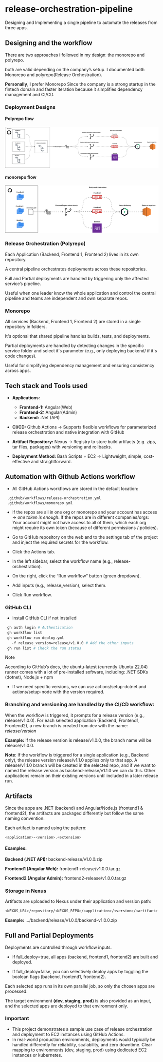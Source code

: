 # release-orchestration-pipeline
Designing and Implementing a single pipeline to automate the releases from three apps. 

## Designing and the workflow 
There are two approaches i followed in my design: the monorepo and polyrepo. 

both are valid depending on the company’s setup. I documented both Monorepo and polyrepo(Release Orchestration).

**Personally**, I prefer Monorepo Since the company is a strong startup in the fintech domain and faster iteration because it simplifies dependency management and CI/CD.

### Deployment Designs
#### Polyrepo flow
![poly](./assets/polorepo.svg)
#### monorepo flow
![mono](./assets/monorepo.svg)
### Release Orchestration (Polyrepo)

Each Application (Backend, Frontend 1, Frontend 2) lives in its own repository.

A central pipeline orchestrates deployments across these repositories.

Full and Partial deployments are handled by triggering only the affected service’s pipeline.

Useful when one leader know the whole application and control the central pipeline and teams are independent and own separate repos.

### Monorepo

All services (Backend, Frontend 1, Frontend 2) are stored in a single repository in folders.

It's optional that shared pipeline handles builds, tests, and deployments.

Partial deployments are handled by detecting changes in the specific service folder and select it's parameter (e.g., only deploying backend/ if it's code changes).

Useful for simplifying dependency management and ensuring consistency across apps.

## Tech stack and Tools used
- **Applications:**
  - **Frontend-1:** Angular(Web) 
  - **Frontend-2:** Angular(Admin)
  - **Backend:** .Net (API)

- **CI/CD:** Github Actions -> Supports flexible workflows for parameterized release orchestration and native integration with GitHub 

- **Artifact Repository:** Nexus -> Registry to store build artifacts (e.g. zips, tar files, packages) with versioning and rollbacks.

- **Deployment Method:** Bash Scripts + EC2 -> Lightweight, simple, cost-effective and straightforward.

## Automation with Github Actions workflow 
- All GitHub Actions workflows are stored in the default location:
```
 .github/workflows/release-orchestration.yml
 .github/workflows/monorepo.yml
```

- If the repos are all in one org or monorepo and your account has access -> *one token is enough*. If the repos are in different companies/orgs: Your account might not have access to all of them, which each org might require its own token (because of different permissions / policies).

- Go to GitHub repository on the web and to the settings tab of the project and inject the required secrets for the workflow.

- Click the Actions tab.

- In the left sidebar, select the workflow name (e.g., release-orchestration).

- On the right, click the “Run workflow” button (green dropdown).

- Add inputs (e.g., release_version), select them.

- Click Run workflow.
### GitHub CLI
- Install GitHub CLI if not installed
```bash
 gh auth login # Authentication
 gh workflow list
 gh workflow run deploy.yml 
   -f release_version=release/v1.0.0 # Add the other inputs
 gh run list # Check the run status

```
> [!NOTE]
> According to GitHub’s docs, the ubuntu-latest (currently Ubuntu 22.04) runner comes with a lot of pre-installed software, including: .NET SDKs (dotnet), Node.js + npm

- If we need specific versions, we can use actions/setup-dotnet and actions/setup-node with the version required.
### Branching and versioning are handled by the CI/CD workflow:

When the workflow is triggered, it prompts for a release version (e.g., release/v1.0.0).
For each selected application (Backend, Frontend1, Frontend2), a new branch is created from dev with the name: *release/version*

**Example:** if the release version is release/v1.0.0, the branch name will be release/v1.0.0.

**Note:** If the workflow is triggered for a single application (e.g., Backend only), the release version release/v1.1.0 applies only to that app. A release/v1.1.0 branch will be created in the selected repo, and if we want to named the release version as backend-release/v1.1.0 we can do this. Other applications remain on their existing versions until included in a later release run.

## Artifacts
Since the apps are .NET (backend) and Angular/Node.js (frontend1 & frontend2), the artifacts are packaged differently but follow the same naming convention.

Each artifact is named using the pattern:
```bash
<application>-<version>.<extension>

```
#### Examples:

**Backend (.NET API):** backend-release/v1.0.0.zip

**Frontend1 (Angular Web):** frontend1-release/v1.0.0.tar.gz

**Frontend2 (Angular Admin):** frontend2-release/v1.0.0.tar.gz

### Storage in Nexus
Artifacts are uploaded to Nexus under their application and version path:
```bash
<NEXUS_URL>/repository/<NEXUS_REPO>/<application>/<version>/<artifact>

```
**Example:** .../backend/release/v1.0.0/backend-v1.0.0.zip

## Full and Partial Deployments
Deployments are controlled through workflow inputs.

- If full_deploy=true, all apps (backend, frontend1, frontend2) are built and deployed.

- If full_deploy=false, you can selectively deploy apps by toggling the boolean flags (backend, frontend1, frontend2).

Each selected app runs in its own parallel job, so only the chosen apps are processed.

The target environment **(dev, staging, prod)** is also provided as an input, and the selected apps are deployed to that environment only.

### Important

- This project demonstrates a sample use case of release orchestration and deployment to EC2 instances using GitHub Actions.
- In real-world production environments, deployments would typically be handled differently for reliability, scalability, and zero downtime. Clear mapping to environments (dev, staging, prod) using dedicated EC2 instances or kubernetes.

